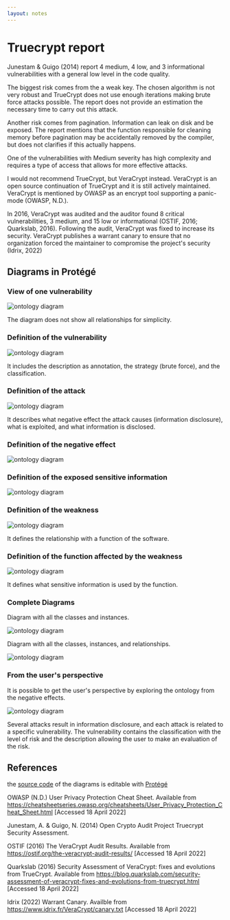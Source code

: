 ```yaml
---
layout: notes
---
```

# Truecrypt report

Junestam & Guigo (2014) report 4 medium, 4 low, and 3 informational vulnerabilities with a general low level in the code quality.

The biggest risk comes from the a weak key. The chosen algorithm is not very robust and TrueCrypt does not use enough iterations making brute force attacks possible. The report does not provide an estimation the necessary time to carry out this attack.

Another risk comes from pagination. Information can leak on disk and be exposed. The report mentions that the function responsible for cleaning memory before pagination may be accidentally removed by the compiler, but does not clarifies if this actually happens.

One of the vulnerabilities with Medium severity has high complexity and requires a type of access that allows for more effective attacks.

I would not recommend TrueCrypt, but VeraCrypt instead. VeraCrypt is an open source continuation of TrueCrypt and it is still actively maintained. VeraCrypt is mentioned by OWASP as an encrypt tool supporting a panic-mode (OWASP, N.D.).

In 2016, VeraCrypt was audited and the auditor found 8 critical vulnerabilities, 3 medium, and 15 low or informational (OSTIF, 2016; Quarkslab, 2016). Following the audit, VeraCrypt was fixed to increase its security. VeraCrypt publishes a warrant canary to ensure that no organization forced the maintainer to compromise the project's security (Idrix, 2022)

## Diagrams in Protégé

### View of one vulnerability

<img src="truecrypt_diagram.png" alt="ontology diagram" class="img-responsive"/>

The diagram does not show all relationships for simplicity.

### Definition of the vulnerability

<img src="truecrypt_vulnerability.png" alt="ontology diagram" class="img-responsive"/>

It includes the description as annotation, the strategy (brute force), and the classification.

### Definition of the attack

<img src="truecrypt_attack.png" alt="ontology diagram" class="img-responsive"/>

It describes what negative effect the attack causes (information disclosure), what is exploited, and what information is disclosed.

### Definition of the negative effect

<img src="truecrypt_negative.png" alt="ontology diagram" class="img-responsive"/>

### Definition of the exposed sensitive information

<img src="truecrypt_sensitive.png" alt="ontology diagram" class="img-responsive"/>

### Definition of the weakness

<img src="truecrypt_weakness.png" alt="ontology diagram" class="img-responsive"/>

It defines the relationship with a function of the software.

### Definition of the function affected by the weakness

<img src="truecrypt_function.png" alt="ontology diagram" class="img-responsive"/>

It defines what sensitive information is used by the function.

### Complete Diagrams

Diagram with all the classes and instances.

<img src="truecrypt_all.png" alt="ontology diagram" class="img-responsive"/>

Diagram with all the classes, instances, and relationships.

<img src="truecrypt_complete.png" alt="ontology diagram" class="img-responsive"/>

### From the user's perspective

It is possible to get the user's perspective by exploring the ontology from the negative effects.

<img src="truecrypt_user.png" alt="ontology diagram" class="img-responsive"/>

Several attacks result in information disclosure, and each attack is related to a specific vulnerability. The vulnerability contains the classification with the level of risk and the description allowing the user to make an evaluation of the risk.

## References

the [source code](truecrypt.owl) of the diagrams is editable with [Protégé](https://protege.stanford.edu/)

OWASP (N.D.) User Privacy Protection Cheat Sheet. Available from https://cheatsheetseries.owasp.org/cheatsheets/User_Privacy_Protection_Cheat_Sheet.html [Accessed 18 April 2022]

Junestam, A. & Guigo, N. (2014) Open Crypto Audit Project Truecrypt Security Assessment.

OSTIF (2016) The VeraCrypt Audit Results. Available from https://ostif.org/the-veracrypt-audit-results/ [Accessed 18 April 2022]

Quarkslab (2016) Security Assessment of VeraCrypt: fixes and evolutions from TrueCrypt. Available from https://blog.quarkslab.com/security-assessment-of-veracrypt-fixes-and-evolutions-from-truecrypt.html [Accessed 18 April 2022]

Idrix (2022) Warrant Canary. Availble from https://www.idrix.fr/VeraCrypt/canary.txt [Accessed 18 April 2022]
